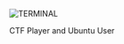 ![TERMINAL](https://www.bram.us/wordpress/wp-content/uploads/2017/12/svg-term-cli.gif)

CTF Player and Ubuntu User
